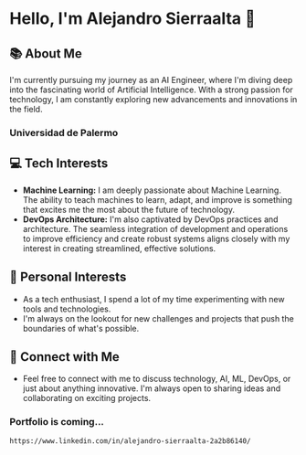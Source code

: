 # Hello, I'm Alejandro Sierraalta 👋

## 📚 About Me
I'm currently pursuing my journey as an AI Engineer, where I'm diving deep into the fascinating world of Artificial Intelligence. With a strong passion for technology, I am constantly exploring new advancements and innovations in the field.
### Universidad de Palermo


## 💻 Tech Interests
- **Machine Learning:** I am deeply passionate about Machine Learning. The ability to teach machines to learn, adapt, and improve is something that excites me the most about the future of technology.
- **DevOps Architecture:** I'm also captivated by DevOps practices and architecture. The seamless integration of development and operations to improve efficiency and create robust systems aligns closely with my interest in creating streamlined, effective solutions.

## 🌟 Personal Interests
- As a tech enthusiast, I spend a lot of my time experimenting with new tools and technologies.
- I'm always on the lookout for new challenges and projects that push the boundaries of what's possible.

## 🤝 Connect with Me
- Feel free to connect with me to discuss technology, AI, ML, DevOps, or just about anything innovative. I'm always open to sharing ideas and collaborating on exciting projects.

### Portfolio is coming...
```
https://www.linkedin.com/in/alejandro-sierraalta-2a2b86140/
```

